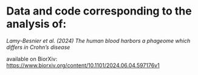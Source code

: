 # Data and code corresponding to the analysis of:


_Lamy-Besnier et al. (2024) The human blood harbors a phageome which differs in Crohn’s disease_

available on BiorXiv: https://www.biorxiv.org/content/10.1101/2024.06.04.597176v1


